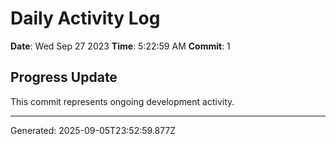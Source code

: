 # Daily Activity Log

**Date**: Wed Sep 27 2023
**Time**: 5:22:59 AM
**Commit**: 1

## Progress Update

This commit represents ongoing development activity.

---
Generated: 2025-09-05T23:52:59.877Z

